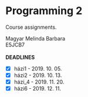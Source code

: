 # Programming 2
Course assignments.

Magyar Melinda Barbara</br>
E5JCB7</br>
</br>
**DEADLINES**</br>
- [x] házi1 - 2019. 10. 05.</br>
- [x] házi2 - 2019. 10. 13.</br>
- [x] házi_4 - 2019. 11. 20.</br>
- [x] házi6 - 2019. 12. 11.
